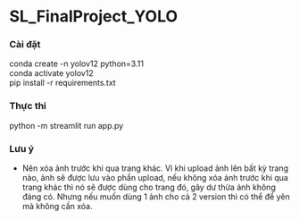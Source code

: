 # SL_FinalProject_YOLO

### Cài đặt 
conda create -n yolov12 python=3.11  
conda activate yolov12  
pip install -r requirements.txt

### Thực thi
python -m streamlit run app.py

### Lưu ý
- Nên xóa ảnh trước khi qua trang khác. Vì khi upload ảnh lên bất kỳ trang nào, ảnh sẽ được lưu vào phần upload, nếu không xóa ảnh trước khi qua trang khác thì nó sẽ được dùng cho trang đó, gây dư thừa ảnh không đáng có. Nhưng nếu muốn dùng 1 ảnh cho cả 2 version thì có thể để yên mà không cần xóa.
